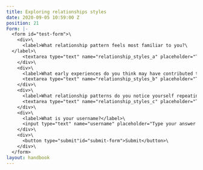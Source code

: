 ```yaml
---
title: Exploring relationships styles
date: 2020-09-05 10:59:00 Z
position: 21
Form: |-
  <form id="test-form">\
    <div>\
      <label>What relationship pattern feels most familiar to you?\
  </label>\
      <textarea type="text" name="relationship_styles_a" placeholder="Type your answer here"/></textarea>\
    </div>\
    <div>\
      <label>What early experiences do you think may have contributed to this way of relating in your relationships?</label>\
      <textarea type="text" name="relationship_styles_b" placeholder="Type your answer here"/></textarea>\
    </div>\
    <div>\
      <label>What relationship patterns do you notice yourself repeating that you feel are areas for growth? Eg. not feeling comfortable communicating your feelings honestly with others.</label>\
      <textarea type="text" name="relationship_styles_c" placeholder="Type your answer here"/></textarea>\
    </div>\
    <div>\
      <label>What is your username?</label>\
      <input type="text" name="username" placeholder="Type your answer here"/></input>\
    </div>\
    <div>\
      <button type="submit"id="submit-form">Submit</button>\
    </div>\
  </form>
layout: handbook
---
```


